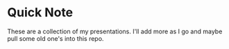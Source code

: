 Quick Note
=====
These are a collection of my presentations. I'll add more as I go and maybe pull some old one's into this repo.